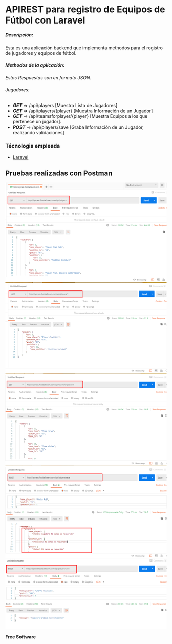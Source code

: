 # APIREST para registro de Equipos de Fútbol con Laravel

##### Descripción:

Esta es una aplicación backend que implementa methodos para el registro de jugadores y equipos de fútbol.

##### Methodos de la aplicación:

_*Estas Respuestas son en formato JSON.*_

###### Jugadores:

-   **_GET_** => /api/players [Muestra Lista de Jugadores]
-   **_GET_** => /api/players/{player} [Muestra Información de un Jugador]
-   **_GET_** => /api/teamsforplayer/{player} [Muestra Equipos a los que pertenece un jugador].
-   **_POST_** => /api/players/save [Graba Información de un Jugador, realizando validaciones]

### Técnologia empleada

-   [Laravel]

## Pruebas realizadas con Postman

![Lista de Jugadores](public/assets/imgs/Screenshot_1.png)
![Muestra Información de un Jugador](public/assets/imgs/Screenshot_2.png)
![Equipo por Jugador](public/assets/imgs/Screenshot_3.png)
![Validar Registro Jugador](public/assets/imgs/Screenshot_4.png)
![Grabar Jugador](public/assets/imgs/Screenshot_5.png)

**Free Software**

[//]: #
[laravel]: https://laravel.com/docs/7.x/
